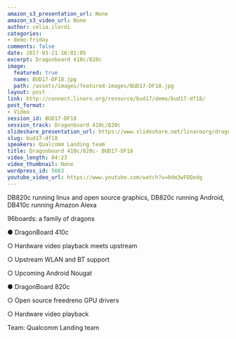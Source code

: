 ```yaml
---
amazon_s3_presentation_url: None
amazon_s3_video_url: None
author: celia.ilardi
categories:
- demo-friday
comments: false
date: 2017-03-21 16:01:05
excerpt: Dragonboard 410c/820c
image:
  featured: true
  name: BUD17-DF18.jpg
  path: /assets/images/featured-images/BUD17-DF18.jpg
layout: post
link: http://connect.linaro.org/resource/bud17/demo/bud17-df18/
post_format:
- Video
session_id: BUD17-DF18
session_track: Dragonboard 410c/820c
slideshare_presentation_url: https://www.slideshare.net/linaroorg/dragonboard-410c820c
slug: bud17-df18
speakers: Qualcomm Landing team
title: Dragonboard 410c/820c- BUD17-DF18
video_length: 04:23
video_thumbnail: None
wordpress_id: 5663
youtube_video_url: https://www.youtube.com/watch?v=0dm3wFOQxdg
---
```


DB820c running linux and open source graphics, DB820c running Android, DB410c running Amazon Alexa

96boards: a family of dragons

● DragonBoard 410c

○ Hardware video playback meets upstream

○ Upstream WLAN and BT support

○ Upcoming Android Nougat

● DragonBoard 820c

○ Open source freedreno GPU drivers

○ Hardware video playback


Team: Qualcomm Landing team